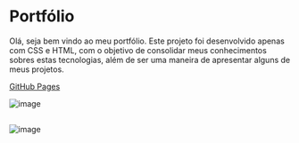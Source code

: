 # Portfólio

Olá, seja bem vindo ao meu portfólio. Este projeto foi desenvolvido apenas com CSS e HTML, com o objetivo de consolidar meus conhecimentos sobres estas tecnologias, além de ser uma maneira de apresentar alguns de meus projetos.

<a href="https://isabelafagundes.github.io/portfolio-de-projetos/" Target="_blank">GitHub Pages<a>

![image](https://user-images.githubusercontent.com/104397121/214449832-27753522-41b2-4850-bfe0-e4b9d8f0e738.png)
##
![image](https://user-images.githubusercontent.com/104397121/214450406-b2517117-1934-43e7-82ee-9c31beae8f59.png)

